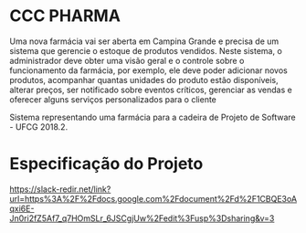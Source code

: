 # CCC PHARMA
  Uma nova farmácia vai ser aberta em Campina Grande e precisa de um sistema que gerencie o estoque de produtos vendidos. Neste sistema, o administrador deve obter uma visão geral e o controle sobre o funcionamento da farmácia, por exemplo, ele deve poder adicionar novos produtos, acompanhar quantas unidades do produto estão disponíveis, alterar preços, ser notificado sobre eventos críticos, gerenciar as vendas e oferecer alguns serviços personalizados para o cliente


 Sistema representando uma farmácia para a cadeira de Projeto de Software - UFCG 2018.2.
 
 
 # Especificação do Projeto
 https://slack-redir.net/link?url=https%3A%2F%2Fdocs.google.com%2Fdocument%2Fd%2F1CBQE3oAqxi6E-Jn0ri2fZ5Af7_q7HOmSLr_6JSCgjUw%2Fedit%3Fusp%3Dsharing&v=3

